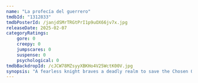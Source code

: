 ```yaml
---
name: "La profecía del guerrero"
tmdbId: "1312833"
tmdbPosterId: /janjdSMrTRGtPrI1p9uOX66jv7x.jpg
releaseDate: 2025-02-07
categoryRatings:
    gore: 0
    creepy: 0
    jumpscares: 0
    suspense: 0
    psychological: 0
tmdbBackdropId: /cJCW78MZsyyXBKHo4V25WctK00V.jpg
synopsis: "A fearless knight braves a deadly realm to save the Chosen One’s soul. Facing witches, demons, and brutal foes, he discovers her return could ignite chaos and doom humanity."
---
```

